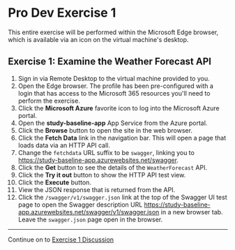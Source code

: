 # Pro Dev Exercise 1

This entire exercise will be performed within the Microsoft Edge browser, which is available via an icon on the virtual machine's desktop.

## Exercise 1: Examine the Weather Forecast API

1. Sign in via Remote Desktop to the virtual machine provided to you.
1. Open the Edge browser. The profile has been pre-configured with a login that has access to the Microsoft 365 resources you'll need to perform the exercise.
1. Click the **Microsoft Azure** favorite icon to log into the Microsoft Azure portal.
1. Open the **study-baseline-app** App Service from the Azure portal.
1. Click the **Browse** button to open the site in the web browser.
1. Click the **Fetch Data** link in the navigation bar. This will open a page that loads data via an HTTP API call.
1. Change the `fetchdata` URL suffix to be `swagger`, linking you to https://study-baseline-app.azurewebsites.net/swagger.
1. Click the **Get** button to see the details of the `WeatherForecast` API.
1. Click the **Try it out** button to show the HTTP API test view.
1. Click the **Execute** button.
1. View the JSON response that is returned from the API.
1. Click the `/swagger/v1/swagger.json` link at the top of the Swagger UI test page to open the Swagger description URL https://study-baseline-app.azurewebsites.net/swagger/v1/swagger.json in a new browser tab. Leave the `swagger.json` page open in the browser.

---

Continue on to [Exercise 1 Discussion](exercise-1-discussion.md)
